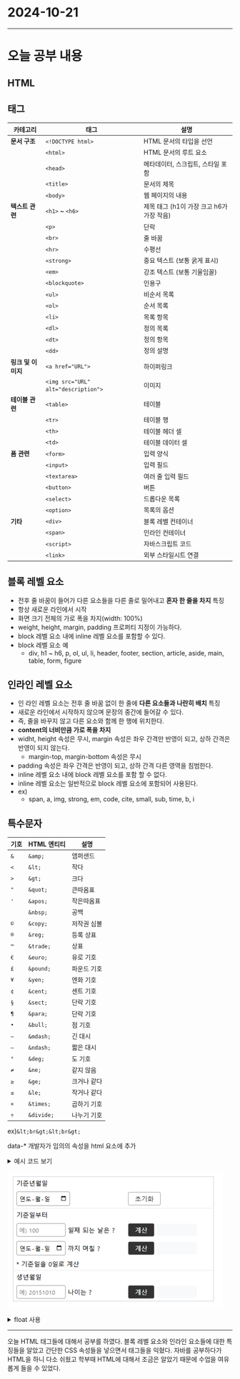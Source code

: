 # 2024-10-21
---

# 오늘 공부 내용

## HTML 

## 태그

| 카테고리        | 태그                                    | 설명                                      |
|-----------------|-----------------------------------------|------------------------------------------|
| **문서 구조**    | `<!DOCTYPE html>`                       | HTML 문서의 타입을 선언                 |
|                 | `<html>`                                | HTML 문서의 루트 요소                   |
|                 | `<head>`                                | 메타데이터, 스크립트, 스타일 포함      |
|                 | `<title>`                               | 문서의 제목                             |
|                 | `<body>`                                | 웹 페이지의 내용                        |
| **텍스트 관련**  | `<h1>` ~ `<h6>`                        | 제목 태그 (h1이 가장 크고 h6가 가장 작음) |
|                 | `<p>`                                   | 단락                                    |
|                 | `<br>`                                  | 줄 바꿈                                 |
|                 | `<hr>`                                  | 수평선                                  |
|                 | `<strong>`                              | 중요 텍스트 (보통 굵게 표시)           |
|                 | `<em>`                                  | 강조 텍스트 (보통 기울임꼴)            |
|                 | `<blockquote>`                          | 인용구                                   |
|                 | `<ul>`                                  | 비순서 목록                             |
|                 | `<ol>`                                  | 순서 목록                               |
|                 | `<li>`                                  | 목록 항목                               |
|                 | `<dl>`                                  | 정의 목록                               |
|                 | `<dt>`                                  | 정의 항목                               |
|                 | `<dd>`                                  | 정의 설명                               |
| **링크 및 이미지**| `<a href="URL">`                      | 하이퍼링크                              |
|                 | `<img src="URL" alt="description">`   | 이미지                                   |
| **테이블 관련**  | `<table>`                               | 테이블                                   |
|                 | `<tr>`                                  | 테이블 행                               |
|                 | `<th>`                                  | 테이블 헤더 셀                         |
|                 | `<td>`                                  | 테이블 데이터 셀                       |
| **폼 관련**      | `<form>`                                | 입력 양식                               |
|                 | `<input>`                               | 입력 필드                               |
|                 | `<textarea>`                            | 여러 줄 입력 필드                      |
|                 | `<button>`                              | 버튼                                    |
|                 | `<select>`                              | 드롭다운 목록                          |
|                 | `<option>`                              | 목록의 옵션                             |
| **기타**        | `<div>`                                 | 블록 레벨 컨테이너                    |
|                 | `<span>`                                | 인라인 컨테이너                        |
|                 | `<script>`                              | 자바스크립트 코드                       |
|                 | `<link>`                                | 외부 스타일시트 연결                   |

## 블록 레벨 요소
- 전후 줄 바꿈이 들어가 다른 요소들을 다른 줄로 밀어내고 **혼자 한 줄을 차지**
특징
- 항상 새로운 라인에서 시작
- 화면 크기 전체의 가로 폭을 차지(width: 100%)
- weight, height, margin, padding 프로퍼티 지정이 가능하다.
- block 레벨 요소 내에 inline 레벨 요소를 포함할 수 있다.
- block 레벨 요소 예
  - div, h1 ~ h6, p, ol, ul, li, header, footer, section, article, aside, main, table, form, figure

## 인라인 레벨 요소
- 인 라인 레벨 요소는 전후 줄 바꿈 없이 한 줄에 **다른 요소들과 나란히 배치**
특징
- 새로운 라인에서 시작하지 않으며 문장의 중간에 들어갈 수 있다.
- 즉, 줄을 바꾸지 않고 다른 요소와 함께 한 행에 위치한다.
- **content의 너비만큼 가로 폭을 차지**
- widht, height 속성은 무시, margin 속성은 좌우 간격만 반영이 되고, 상하 간격은 반영이 되지 않는다.
  - margin-top, margin-bottom 속성은 무시
- padding 속성은 좌우 간격은 반영이 되고, 상하 간격 다른 영역을 침범한다.
- inline 레벨 요소 내에 block 레벨 요소를 포함 할 수 없다.
- inline 레벨 요소는 일반적으로 block 레벨 요소에 포함되어 사용된다.
- ex)
  - span, a, img, strong, em, code, cite, small, sub, time, b, i

## 특수문자
| 기호 | HTML 엔티티  | 설명             |
|------|--------------|------------------|
| `&`  | `&amp;`     | 앰퍼샌드         |
| `<`  | `&lt;`      | 작다             |
| `>`  | `&gt;`      | 크다             |
| `"`  | `&quot;`    | 큰따옴표        |
| `'`  | `&apos;`    | 작은따옴표      |
| ` `  | `&nbsp;`     | 공백             |
| `©`  | `&copy;`    | 저작권 심볼     |
| `®`  | `&reg;`     | 등록 상표       |
| `™`  | `&trade;`   | 상표            |
| `€`  | `&euro;`    | 유로 기호       |
| `£`  | `&pound;`   | 파운드 기호     |
| `¥`  | `&yen;`     | 엔화 기호       |
| `¢`  | `&cent;`    | 센트 기호       |
| `§`  | `&sect;`    | 단락 기호       |
| `¶`  | `&para;`    | 단락 기호       |
| `•`  | `&bull;`    | 점 기호         |
| `—`  | `&mdash;`   | 긴 대시         |
| `–`  | `&ndash;`   | 짧은 대시       |
| `°`  | `&deg;`     | 도 기호         |
| `≠`  | `&ne;`      | 같지 않음       |
| `≥`  | `&ge;`      | 크거나 같다      |
| `≤`  | `&le;`      | 작거나 같다      |
| `×`  | `&times;`   | 곱하기 기호     |
| `÷`  | `&divide;`  | 나누기 기호     |

ex)`&lt;br&gt;&lt;br&gt;`


data-*  개발자가 임의의 속성을 html 요소에 추가

<details>
  <summary>예시 코드 보기</summary>

```html
 <ul>
    <li data-subject="java">자바</li>
    <li data-subject="spring">스프링</li>
    <li data-subject="oracle">오라클</li>
  </ul>
```
</details>

![img.png](img.png)

<details>
  <summary>float 사용</summary>

```html
<!DOCTYPE html>
<html lang="en">
<head>
  <meta charset="UTF-8">
  <title>Title</title>

  <style type="text/css">
      * {
          margin: 0;
          padding: 0;
      }
  </style>

</head>
<body>

  <div style="width: 900px; margin: 20px auto;">

    <div style="height: 100px; background: #333;"></div>

    <div style="float:left; width: 200px; height: 500px">
        <div style="height: 50px; background: orange;"></div>
        <div style="height: 100px; background: red;"></div>
        <div style="height: 550px; background: green;"></div>
    </div>

    <div style="float:left; width: 700px;">
      <div style="height: 50px; background: yellow;"></div>
      <div style="height: 650px; background: silver;"></div>
    </div>

    <div style=" clear:both; height: 100px; background: blue;"></div>

  </div>

</body>
</html>

```
</details>

---
오늘 HTML 태그들에 대해서 공부를 하였다.
블록 레벨 요소와 인라인 요소들에 대한 특징들을 알았고
간단한 CSS 속성들을 넣으면서 태그들을 익혔다.
자바를 공부하다가 HTML을 하니 다소 쉬웠고 학부때 HTML에
대해서 조금은 알았기 때문에 수업을 여유롭게 들을 수 있었다.